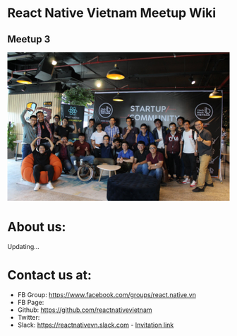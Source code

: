 # React Native Vietnam Meetup Wiki

## Meetup 3

[![Meetup 03](https://github.com/reactnativevietnam/meetups/blob/master/03/Photos/1.jpg)](/03/Photos/1.jpg)




# About us:

Updating...

# Contact us at:

- FB Group: https://www.facebook.com/groups/react.native.vn
- FB Page: 
- Github: https://github.com/reactnativevietnam
- Twitter: 
- Slack: https://reactnativevn.slack.com - [Invitation link](https://join.slack.com/t/reactnativevn/shared_invite/enQtNDc4NDQ5NTg5NjcwLTFhN2RhMDdjNTgyZmRlMTk3NThkNjA1MzlmZDg2ZjJmOTA2MDM3NTk0Yjk3NTFkMjI4MjJjYmNmNGI2YTIwZmY)
